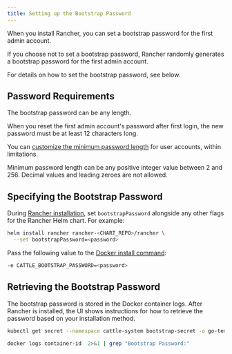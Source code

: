 ```yaml
---
title: Setting up the Bootstrap Password
---
```


<head>
  <link rel="canonical" href="https://ranchermanager.docs.rancher.com/getting-started/installation-and-upgrade/resources/bootstrap-password"/>
</head>

When you install Rancher, you can set a bootstrap password for the first admin account.

If you choose not to set a bootstrap password, Rancher randomly generates a bootstrap password for the first admin account.

For details on how to set the bootstrap password, see below.

## Password Requirements

The bootstrap password can be any length.

When you reset the first admin account's password after first login, the new password must be at least 12 characters long.

You can [customize the minimum password length](../../../how-to-guides/new-user-guides/authentication-permissions-and-global-configuration/authentication-config/manage-users-and-groups.md#minimum-password-length) for user accounts, within limitations.

Minimum password length can be any positive integer value between 2 and 256. Decimal values and leading zeroes are not allowed.

## Specifying the Bootstrap Password

<Tabs>
<TabItem value="Helm">

During [Rancher installation](../install-upgrade-on-a-kubernetes-cluster/install-upgrade-on-a-kubernetes-cluster.md), set `bootstrapPassword` alongside any other flags for the Rancher Helm chart. For example:

```bash
helm install rancher rancher-<CHART_REPO>/rancher \
  --set bootstrapPassword=<password>
```

</TabItem>
<TabItem value="Docker">

Pass the following value to the [Docker install command](../other-installation-methods/air-gapped-helm-cli-install/docker-install-commands.md):

```bash
-e CATTLE_BOOTSTRAP_PASSWORD=<password>
```

</TabItem>
</Tabs>

## Retrieving the Bootstrap Password

The bootstrap password is stored in the Docker container logs. After Rancher is installed, the UI shows instructions for how to retrieve the password based on your installation method. 

<Tabs>
<TabItem value="Helm">

```bash
kubectl get secret --namespace cattle-system bootstrap-secret -o go-template='{{ .data.bootstrapPassword|base64decode}}{{ "\n" }}'
```

</TabItem>
<TabItem value="Docker">

```bash
docker logs container-id  2>&1 | grep "Bootstrap Password:"
```

</TabItem>
</Tabs>